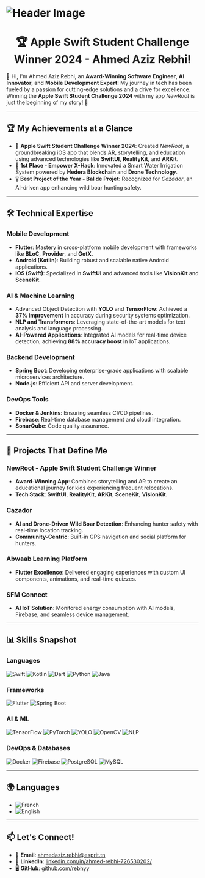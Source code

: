 
# ![Header Image](https://i0.wp.com/www.sciencenews.org/wp-content/uploads/2023/04/040823_chatgpt_feat.gif?fit=1024%2C576&amp;ssl=1)

<h1 align="center">🏆 Apple Swift Student Challenge Winner 2024 - Ahmed Aziz Rebhi!</h1>

👋 Hi, I'm Ahmed Aziz Rebhi, an **Award-Winning Software Engineer**, **AI Innovator**, and **Mobile Development Expert**! My journey in tech has been fueled by a passion for cutting-edge solutions and a drive for excellence. Winning the **Apple Swift Student Challenge 2024** with my app *NewRoot* is just the beginning of my story! 🚀

---

## 🏆 My Achievements at a Glance

- 🥇 **Apple Swift Student Challenge Winner 2024**: Created *NewRoot*, a groundbreaking iOS app that blends AR, storytelling, and education using advanced technologies like **SwiftUI**, **RealityKit**, and **ARKit**.
- 🥇 **1st Place - Empower X-Hack**: Innovated a Smart Water Irrigation System powered by **Hedera Blockchain** and **Drone Technology**.
- 🎖️ **Best Project of the Year - Bal de Projet**: Recognized for *Cazador*, an AI-driven app enhancing wild boar hunting safety.

---

## 🛠️ Technical Expertise

### **Mobile Development**
- **Flutter**: Mastery in cross-platform mobile development with frameworks like **BLoC**, **Provider**, and **GetX**.
- **Android (Kotlin)**: Building robust and scalable native Android applications.
- **iOS (Swift)**: Specialized in **SwiftUI** and advanced tools like **VisionKit** and **SceneKit**.

### **AI & Machine Learning**
- Advanced Object Detection with **YOLO** and **TensorFlow**: Achieved a **37% improvement** in accuracy during security systems optimization.
- **NLP and Transformers**: Leveraging state-of-the-art models for text analysis and language processing.
- **AI-Powered Applications**: Integrated AI models for real-time device detection, achieving **88% accuracy boost** in IoT applications.

### **Backend Development**
- **Spring Boot**: Developing enterprise-grade applications with scalable microservices architecture.
- **Node.js**: Efficient API and server development.

### **DevOps Tools**
- **Docker & Jenkins**: Ensuring seamless CI/CD pipelines.
- **Firebase**: Real-time database management and cloud integration.
- **SonarQube**: Code quality assurance.

---

## 📱 Projects That Define Me

### **NewRoot - Apple Swift Student Challenge Winner**
- **Award-Winning App**: Combines storytelling and AR to create an educational journey for kids experiencing frequent relocations.
- **Tech Stack**: **SwiftUI**, **RealityKit**, **ARKit**, **SceneKit**, **VisionKit**.

### **Cazador**
- **AI and Drone-Driven Wild Boar Detection**: Enhancing hunter safety with real-time location tracking.
- **Community-Centric**: Built-in GPS navigation and social platform for hunters.

### **Abwaab Learning Platform**
- **Flutter Excellence**: Delivered engaging experiences with custom UI components, animations, and real-time quizzes.

### **SFM Connect**
- **AI IoT Solution**: Monitored energy consumption with AI models, Firebase, and seamless device management.

---


## 📊 Skills Snapshot

### **Languages**
![Swift](https://img.shields.io/badge/-Swift-FA7343?style=for-the-badge&logo=swift&logoColor=white)
![Kotlin](https://img.shields.io/badge/-Kotlin-0095D5?style=for-the-badge&logo=kotlin&logoColor=white)
![Dart](https://img.shields.io/badge/-Dart-0175C2?style=for-the-badge&logo=dart&logoColor=white)
![Python](https://img.shields.io/badge/-Python-3776AB?style=for-the-badge&logo=python&logoColor=white)
![Java](https://img.shields.io/badge/-Java-007396?style=for-the-badge&logo=java&logoColor=white)

### **Frameworks**
![Flutter](https://img.shields.io/badge/-Flutter-02569B?style=for-the-badge&logo=flutter&logoColor=white)
![Spring Boot](https://img.shields.io/badge/-Spring%20Boot-6DB33F?style=for-the-badge&logo=spring-boot&logoColor=white)

### **AI & ML**
![TensorFlow](https://img.shields.io/badge/-TensorFlow-FF6F00?style=for-the-badge&logo=tensorflow&logoColor=white)
![PyTorch](https://img.shields.io/badge/-PyTorch-EE4C2C?style=for-the-badge&logo=pytorch&logoColor=white)
![YOLO](https://img.shields.io/badge/-YOLO-FF6F00?style=for-the-badge&logo=yolo&logoColor=white)
![OpenCV](https://img.shields.io/badge/-OpenCV-5C3EE8?style=for-the-badge&logo=opencv&logoColor=white)
![NLP](https://img.shields.io/badge/-NLP-4B8BBE?style=for-the-badge&logo=numpy&logoColor=white)

### **DevOps & Databases**
![Docker](https://img.shields.io/badge/-Docker-2496ED?style=for-the-badge&logo=docker&logoColor=white)
![Firebase](https://img.shields.io/badge/-Firebase-FFCA28?style=for-the-badge&logo=firebase&logoColor=black)
![PostgreSQL](https://img.shields.io/badge/-PostgreSQL-4169E1?style=for-the-badge&logo=postgresql&logoColor=white)
![MySQL](https://img.shields.io/badge/-MySQL-4479A1?style=for-the-badge&logo=mysql&logoColor=white)


---

## 🌍 Languages
- ![French](https://img.shields.io/badge/-French-0055A4?style=for-the-badge&logo=france&logoColor=white)
- ![English](https://img.shields.io/badge/-English-0072C6?style=for-the-badge&logo=united-kingdom&logoColor=black)

---

## 📫 Let's Connect!
- 📧 **Email**: [ahmedaziz.rebhi@esprit.tn](mailto:ahmedaziz.rebhi@esprit.tn)
- 💼 **LinkedIn**: [linkedin.com/in/ahmed-rebhi-726530202/](https://linkedin.com/in/ahmed-rebhi-726530202/)
- 🖥️ **GitHub**: [github.com/rebhyy](https://github.com/rebhyy)
